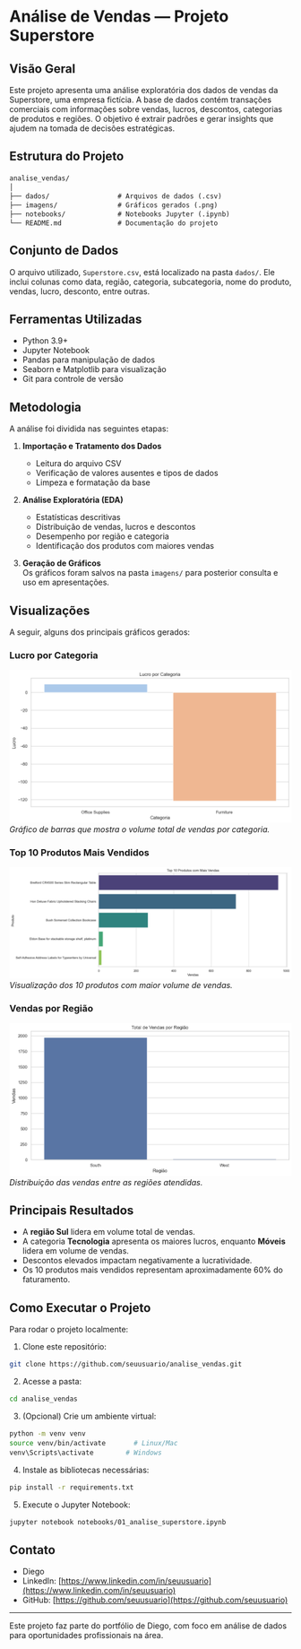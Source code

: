 # Análise de Vendas — Projeto Superstore

## Visão Geral

Este projeto apresenta uma análise exploratória dos dados de vendas da Superstore, uma empresa fictícia. A base de dados contém transações comerciais com informações sobre vendas, lucros, descontos, categorias de produtos e regiões. O objetivo é extrair padrões e gerar insights que ajudem na tomada de decisões estratégicas.

## Estrutura do Projeto

```
analise_vendas/
│
├── dados/                 # Arquivos de dados (.csv)
├── imagens/               # Gráficos gerados (.png)
├── notebooks/             # Notebooks Jupyter (.ipynb)
└── README.md              # Documentação do projeto
```

## Conjunto de Dados

O arquivo utilizado, `Superstore.csv`, está localizado na pasta `dados/`. Ele inclui colunas como data, região, categoria, subcategoria, nome do produto, vendas, lucro, desconto, entre outras.

## Ferramentas Utilizadas

- Python 3.9+
- Jupyter Notebook
- Pandas para manipulação de dados
- Seaborn e Matplotlib para visualização
- Git para controle de versão

## Metodologia

A análise foi dividida nas seguintes etapas:

1. **Importação e Tratamento dos Dados**  
   - Leitura do arquivo CSV  
   - Verificação de valores ausentes e tipos de dados  
   - Limpeza e formatação da base

2. **Análise Exploratória (EDA)**  
   - Estatísticas descritivas  
   - Distribuição de vendas, lucros e descontos  
   - Desempenho por região e categoria  
   - Identificação dos produtos com maiores vendas

3. **Geração de Gráficos**  
   Os gráficos foram salvos na pasta `imagens/` para posterior consulta e uso em apresentações.

## Visualizações

A seguir, alguns dos principais gráficos gerados:

### Lucro por Categoria

![Vendas por Categoria](imagens/lucro_por_categoria.png)  
*Gráfico de barras que mostra o volume total de vendas por categoria.*

### Top 10 Produtos Mais Vendidos

![Top 10 Produtos](imagens/top_10_produtos_mais_vendidos.png)  
*Visualização dos 10 produtos com maior volume de vendas.*

### Vendas por Região

![Vendas por Região](imagens/vendas_por_regiao.png)  
*Distribuição das vendas entre as regiões atendidas.*

## Principais Resultados

- A **região Sul** lidera em volume total de vendas.  
- A categoria **Tecnologia** apresenta os maiores lucros, enquanto **Móveis** lidera em volume de vendas.  
- Descontos elevados impactam negativamente a lucratividade.  
- Os 10 produtos mais vendidos representam aproximadamente 60% do faturamento.

## Como Executar o Projeto

Para rodar o projeto localmente:

1. Clone este repositório:

```bash
git clone https://github.com/seuusuario/analise_vendas.git
```

2. Acesse a pasta:

```bash
cd analise_vendas
```

3. (Opcional) Crie um ambiente virtual:

```bash
python -m venv venv
source venv/bin/activate       # Linux/Mac
venv\Scripts\activate        # Windows
```

4. Instale as bibliotecas necessárias:

```bash
pip install -r requirements.txt
```

5. Execute o Jupyter Notebook:

```bash
jupyter notebook notebooks/01_analise_superstore.ipynb
```

## Contato

- Diego  
- LinkedIn: [https://www.linkedin.com/in/seuusuario](https://www.linkedin.com/in/seuusuario)  
- GitHub: [https://github.com/seuusuario](https://github.com/seuusuario)

---

Este projeto faz parte do portfólio de Diego, com foco em análise de dados para oportunidades profissionais na área.
